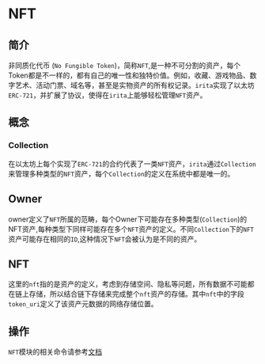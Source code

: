 # NFT

## 简介

非同质化代币 (`No Fungible Token`)，简称`NFT`,是一种不可分割的资产，每个Token都是不一样的，都有自己的唯一性和独特价值。例如，收藏、游戏物品、数字艺术、活动门票、域名等，甚至是实物资产的所有权记录。`irita`实现了以太坊`ERC-721`，并扩展了协议，使得在`irita`上能够轻松管理`NFT`资产。



## 概念

### Collection

在以太坊上每个实现了`ERC-721`的合约代表了一类`NFT`资产，`irita`通过`Collection`来管理多种类型的`NFT`资产，每个`Collection`的定义在系统中都是唯一的。

## Owner

owner定义了`NFT`所属的范畴，每个Owner下可能存在多种类型(`Collection`)的NFT资产,每种类型下同样可能存在多个`NFT`资产的定义。不同`Collection`下的`NFT`资产可能存在相同的`ID`,这种情况下`NFT`会被认为是不同的资产。

## NFT

这里的`nft`指的是资产的定义，考虑到存储空间、隐私等问题，所有数据不可能都在链上存储，所以结合链下存储来完成整个`nft`资产的存储。其中`nft`中的字段`token_uri`定义了该资产元数据的网络存储位置。

## 操作

`NFT`模块的相关命令请参考[文档](../cli-client/nft.md)